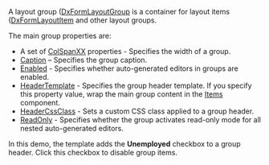 A layout group ([DxFormLayoutGroup](https://docs.devexpress.com/Blazor/DevExpress.Blazor.DxFormLayoutGroup) is a container for layout items ([DxFormLayoutItem](https://docs.devexpress.com/Blazor/DevExpress.Blazor.DxFormLayoutItem) and other layout groups.

The main group properties are:
* A set of [ColSpanXX](https://docs.devexpress.com/Blazor/DevExpress.Blazor.DxFormLayoutGroup._members) properties - Specifies the width of a group.
* [Caption](https://docs.devexpress.com/Blazor/DevExpress.Blazor.Base.FormLayoutGroupBase.Caption) – Specifies the group caption.
* [Enabled](https://docs.devexpress.com/Blazor/DevExpress.Blazor.Base.FormLayoutGroupBase.Enabled) - Specifies whether auto-generated editors in groups are enabled.
* [HeaderTemplate](https://docs.devexpress.com/Blazor/DevExpress.Blazor.DxFormLayoutGroup.HeaderTemplate) - Specifies the group header template. If you specify this property value, wrap the main group content in the [Items](https://docs.devexpress.com/Blazor/DevExpress.Blazor.DxFormLayoutGroup.Items) component.
* [HeaderCssClass](https://docs.devexpress.com/Blazor/DevExpress.Blazor.DxFormLayoutGroup.HeaderCssClass) - Sets a custom CSS class applied to a group header.
* [ReadOnly](https://docs.devexpress.com/Blazor/DevExpress.Blazor.Base.FormLayoutGroupBase.ReadOnly) - Specifies whether the group activates read-only mode for all nested auto-generated editors.

In this demo, the template adds the **Unemployed** checkbox to a group header. Click this checkbox to disable group items.
